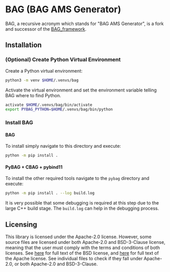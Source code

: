 # BAG (BAG AMS Generator)

BAG, a recursive acronym which stands for "BAG AMS Generator", is a fork and successor of
the [BAG\_framework](https://github.com/ucb-art/BAG_framework).

## Installation

### (Optional) Create Python Virtual Environment

Create a Python virtual environment:

```bash
python3 -m venv $HOME/.venvs/bag
```

Activate the virtual environment and set the environment variable telling BAG where to find Python.

```bash
activate $HOME/.venvs/bag/bin/activate
export PYBAG_PYTHON=$HOME/.venvs/bag/bin/python
```

### Install BAG

#### BAG

To install simply navigate to this directory and execute: 

```bash
python -m pip install .
```

#### PyBAG + CBAG + pybind11

To install the other required tools navigate to the `pybag` directory and execute:

```bash
python -m pip install . --log build.log
```

It is very possible that some debugging is required at this step due to the large C++ build stage.
The `build.log` can help in the debugging process.



## Licensing

This library is licensed under the Apache-2.0 license.  However, some source files are licensed
under both Apache-2.0 and BSD-3-Clause license, meaning that the user must comply with the
terms and conditions of both licenses.  See [here](LICENSE.BSD-3-Clause) for full text of the
BSD license, and [here](LICENSE.Apache-2.0) for full text of the Apache license.  See individual
files to check if they fall under Apache-2.0, or both Apache-2.0 and BSD-3-Clause.
